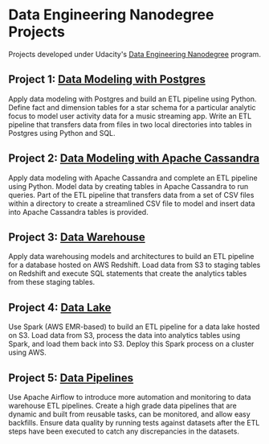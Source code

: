 # Data Engineering Nanodegree Projects
Projects developed under Udacity's [Data Engineering Nanodegree](https://www.udacity.com/course/data-engineer-nanodegree--nd027) program.

## Project 1: [Data Modeling with Postgres](https://github.com/sertozlu/Data-Engineering-Nanodegree-Projects/tree/master/Data-Modeling-with-Postgres)
Apply data modeling with Postgres and build an ETL pipeline using Python. Define fact and dimension tables for a star schema for a particular analytic focus to model user activity data for a music streaming app. Write an ETL pipeline that transfers data from files in two local directories into tables in Postgres using Python and SQL.

## Project 2: [Data Modeling with Apache Cassandra](https://github.com/sertozlu/Data-Engineering-Nanodegree-Projects/tree/master/Data-Modeling-with-Apache-Cassandra)
Apply data modeling with Apache Cassandra and complete an ETL pipeline using Python. Model data by creating tables in Apache Cassandra to run queries. Part of the ETL pipeline that transfers data from a set of CSV files within a directory to create a streamlined CSV file to model and insert data into Apache Cassandra tables is provided.

## Project 3: [Data Warehouse](https://github.com/sertozlu/Data-Engineering-Nanodegree-Projects/tree/master/Data-Warehouse)
Apply data warehousing models and architectures to build an ETL pipeline for a database hosted on AWS Redshift. Load data from S3 to staging tables on Redshift and execute SQL statements that create the analytics tables from these staging tables.

## Project 4: [Data Lake](https://github.com/sertozlu/Data-Engineering-Nanodegree-Projects/tree/master/Data-Lake)
Use Spark (AWS EMR-based) to build an ETL pipeline for a data lake hosted on S3. Load data from S3, process the data into analytics tables using Spark, and load them back into S3. Deploy this Spark process on a cluster using AWS.

## Project 5: [Data Pipelines](https://github.com/sertozlu/Data-Engineering-Nanodegree-Projects/tree/master/Data-Pipelines)
Use Apache Airflow to introduce more automation and monitoring to data warehouse ETL pipelines. Create a high grade data pipelines that are dynamic and built from reusable tasks, can be monitored, and allow easy backfills. Ensure data quality by running tests against datasets after the ETL steps have been executed to catch any discrepancies in the datasets.